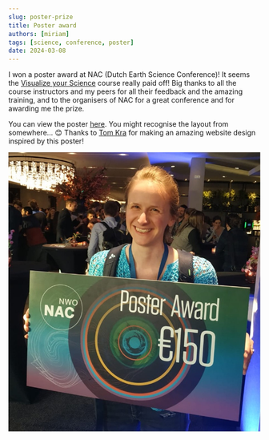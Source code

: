 ```yaml
---
slug: poster-prize
title: Poster award
authors: [miriam]
tags: [science, conference, poster]
date: 2024-03-08
---
```


I won a poster award at NAC (Dutch Earth Science Conference)! It seems the [Visualize your Science](https://www.visualizeyourscience.com) course really paid off!<!--truncate-->
Big thanks to all the course instructors and my peers for all their feedback and the amazing training, and to the organisers of NAC for a great conference and for awarding me the prize.

You can view the poster [here](./poster.pdf). You might recognise the layout from somewhere... 😊 Thanks to [Tom Kra](https://tomkra.dev) for making an amazing website design inspired by this poster!

![award](./award_small.jpg)
